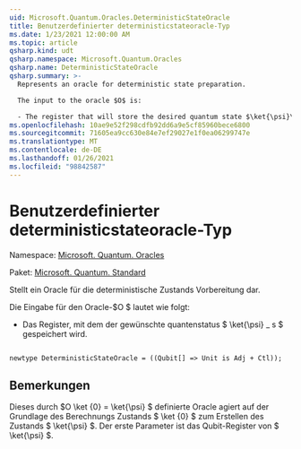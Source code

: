 ```yaml
---
uid: Microsoft.Quantum.Oracles.DeterministicStateOracle
title: Benutzerdefinierter deterministicstateoracle-Typ
ms.date: 1/23/2021 12:00:00 AM
ms.topic: article
qsharp.kind: udt
qsharp.namespace: Microsoft.Quantum.Oracles
qsharp.name: DeterministicStateOracle
qsharp.summary: >-
  Represents an oracle for deterministic state preparation.

  The input to the oracle $O$ is:

  - The register that will store the desired quantum state $\ket{\psi}\_s$.
ms.openlocfilehash: 10ae9e52f298cdfb92dd6a9e5cf85960bece6800
ms.sourcegitcommit: 71605ea9cc630e84e7ef29027e1f0ea06299747e
ms.translationtype: MT
ms.contentlocale: de-DE
ms.lasthandoff: 01/26/2021
ms.locfileid: "98842587"
---
```

# <a name="deterministicstateoracle-user-defined-type"></a>Benutzerdefinierter deterministicstateoracle-Typ

Namespace: [Microsoft. Quantum. Oracles](xref:Microsoft.Quantum.Oracles)

Paket: [Microsoft. Quantum. Standard](https://nuget.org/packages/Microsoft.Quantum.Standard)


Stellt ein Oracle für die deterministische Zustands Vorbereitung dar.

Die Eingabe für den Oracle-$O $ lautet wie folgt:

- Das Register, mit dem der gewünschte quantenstatus $ \ket{\psi} \_ s $ gespeichert wird.

```qsharp

newtype DeterministicStateOracle = ((Qubit[] => Unit is Adj + Ctl));
```



## <a name="remarks"></a>Bemerkungen

Dieses durch $O \ket {0} = \ket{\psi} $ definierte Oracle agiert auf der Grundlage des Berechnungs Zustands $ \ket {0} $ zum Erstellen des Zustands $ \ket{\psi} $.
Der erste Parameter ist das Qubit-Register von $ \ket{\psi} $.